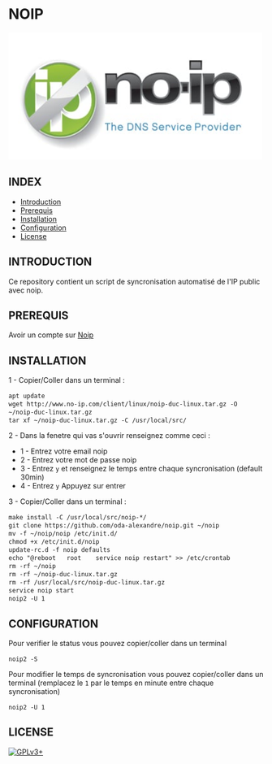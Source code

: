 # NOIP

![noip](https://raw.githubusercontent.com/oda-alexandre/noip/master/logo-noip.png)


## INDEX

- [Introduction](#INTRODUCTION)
- [Prerequis](#PREREQUIS)
- [Installation](#INSTALLATION)
- [Configuration](#CONFIGURATION)
- [License](#LICENSE)


## INTRODUCTION

Ce repository contient un script de syncronisation automatisé de l'IP public avec noip.


## PREREQUIS

Avoir un compte sur [Noip](https://www.noip.com/)


## INSTALLATION

1 - Copier/Coller dans un terminal :

```
apt update
wget http://www.no-ip.com/client/linux/noip-duc-linux.tar.gz -O ~/noip-duc-linux.tar.gz
tar xf ~/noip-duc-linux.tar.gz -C /usr/local/src/
```


2 - Dans la fenetre qui vas s'ouvrir renseignez comme ceci :

* 1 - Entrez votre email noip
* 2 - Entrez votre mot de passe noip
* 3 - Entrez `y` et renseignez le temps entre chaque syncronisation (default 30min)
* 4 - Entrez `y` Appuyez sur entrer


3 - Copier/Coller dans un terminal :

```
make install -C /usr/local/src/noip-*/
git clone https://github.com/oda-alexandre/noip.git ~/noip
mv -f ~/noip/noip /etc/init.d/
chmod +x /etc/init.d/noip
update-rc.d -f noip defaults
echo "@reboot 	root 	service noip restart" >> /etc/crontab
rm -rf ~/noip
rm -rf ~/noip-duc-linux.tar.gz
rm -rf /usr/local/src/noip-duc-linux.tar.gz
service noip start
noip2 -U 1
```


## CONFIGURATION

Pour verifier le status vous pouvez copier/coller dans un terminal

```
noip2 -S
```


Pour modifier le temps de syncronisation vous pouvez copier/coller dans un terminal (remplacez le `1` par le temps en minute entre chaque syncronisation)

```
noip2 -U 1
```


## LICENSE

[![GPLv3+](http://gplv3.fsf.org/gplv3-127x51.png)](https://github.com/oda-alexandre/noip/blob/master/LICENSE)
